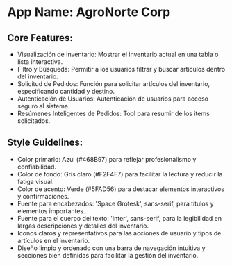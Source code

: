 # **App Name**: AgroNorte Corp

## Core Features:

- Visualización de Inventario: Mostrar el inventario actual en una tabla o lista interactiva.
- Filtro y Búsqueda: Permitir a los usuarios filtrar y buscar artículos dentro del inventario.
- Solicitud de Pedidos: Función para solicitar artículos del inventario, especificando cantidad y destino.
- Autenticación de Usuarios: Autenticación de usuarios para acceso seguro al sistema.
- Resúmenes Inteligentes de Pedidos: Tool para resumir de los items solicitados.

## Style Guidelines:

- Color primario: Azul (#468B97) para reflejar profesionalismo y confiabilidad.
- Color de fondo: Gris claro (#F2F4F7) para facilitar la lectura y reducir la fatiga visual.
- Color de acento: Verde (#5FAD56) para destacar elementos interactivos y confirmaciones.
- Fuente para encabezados: 'Space Grotesk', sans-serif, para títulos y elementos importantes.
- Fuente para el cuerpo del texto: 'Inter', sans-serif, para la legibilidad en largas descripciones y detalles del inventario.
- Iconos claros y representativos para las acciones de usuario y tipos de artículos en el inventario.
- Diseño limpio y ordenado con una barra de navegación intuitiva y secciones bien definidas para facilitar la gestión del inventario.
